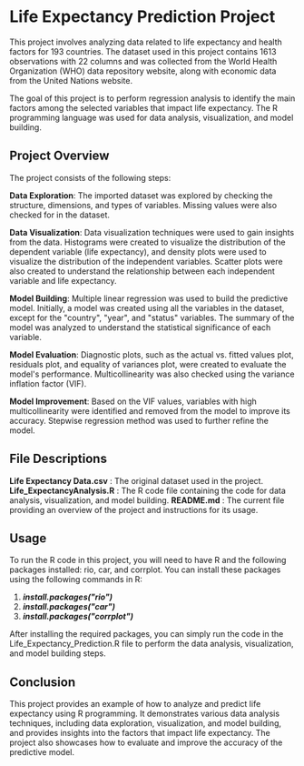 

# **Life Expectancy Prediction Project**

This project involves analyzing data related to life expectancy and health factors for 193 countries. The dataset used in this project contains 1613 observations with 22 columns and was collected from the World Health Organization (WHO) data repository website, along with economic data from the United Nations website.

The goal of this project is to perform regression analysis to identify the main factors among the selected variables that impact life expectancy. The R programming language was used for data analysis, visualization, and model building.

## **Project Overview**
The project consists of the following steps:

**Data Exploration**: The imported dataset was explored by checking the structure, dimensions, and types of variables. Missing values were also checked for in the dataset.

**Data Visualization**: Data visualization techniques were used to gain insights from the data. Histograms were created to visualize the distribution of the dependent variable (life expectancy), and density plots were used to visualize the distribution of the independent variables. Scatter plots were also created to understand the relationship between each independent variable and life expectancy.

**Model Building**: Multiple linear regression was used to build the predictive model. Initially, a model was created using all the variables in the dataset, except for the "country", "year", and "status" variables. The summary of the model was analyzed to understand the statistical significance of each variable.

**Model Evaluation**: Diagnostic plots, such as the actual vs. fitted values plot, residuals plot, and equality of variances plot, were created to evaluate the model's performance. Multicollinearity was also checked using the variance inflation factor (VIF).

**Model Improvement**: Based on the VIF values, variables with high multicollinearity were identified and removed from the model to improve its accuracy. Stepwise regression method was used to further refine the model.

## **File Descriptions**
**Life Expectancy Data.csv** : The original dataset used in the project.
**Life_ExpectancyAnalysis.R** : The R code file containing the code for data analysis, visualization, and model building.
**README.md** : The current file providing an overview of the project and instructions for its usage.

## **Usage**
To run the R code in this project, you will need to have R and the following packages installed: rio, car, and corrplot. You can install these packages using the following commands in R:


1. ***install.packages("rio")***
2. ***install.packages("car")***
3. ***install.packages("corrplot")***

After installing the required packages, you can simply run the code in the Life_Expectancy_Prediction.R file to perform the data analysis, visualization, and model building steps.

## **Conclusion**
This project provides an example of how to analyze and predict life expectancy using R programming. It demonstrates various data analysis techniques, including data exploration, visualization, and model building, and provides insights into the factors that impact life expectancy. The project also showcases how to evaluate and improve the accuracy of the predictive model.
